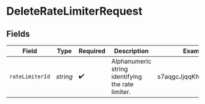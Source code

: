 # DeleteRateLimiterRequest


## Fields

| Field                                             | Type                                              | Required                                          | Description                                       | Example                                           |
| ------------------------------------------------- | ------------------------------------------------- | ------------------------------------------------- | ------------------------------------------------- | ------------------------------------------------- |
| `rateLimiterId`                                   | *string*                                          | :heavy_check_mark:                                | Alphanumeric string identifying the rate limiter. | s7aqgcJjqqKhwiTRMaP11                             |